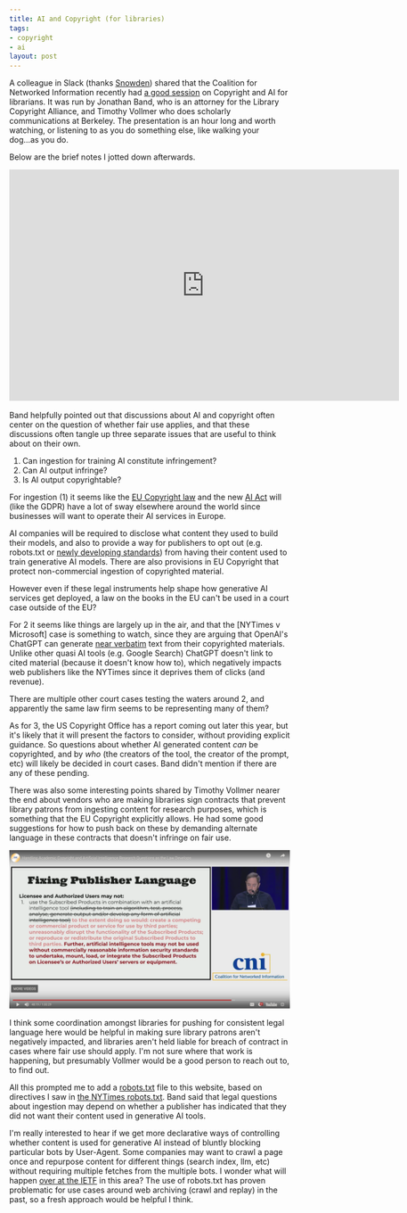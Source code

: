 ```yaml
---
title: AI and Copyright (for libraries)
tags:
- copyright
- ai
layout: post
---
```


A colleague in Slack (thanks [Snowden]) shared that the Coalition for Networked Information recently had [a good session] on Copyright and AI for librarians. It was run by Jonathan Band, who is an attorney for the Library Copyright Alliance, and Timothy Vollmer who does scholarly communications at Berkeley. The presentation is an hour long and worth watching, or listening to as you do something else, like walking your dog...as you do.

Below are the brief notes I jotted down afterwards.

<iframe width="700" height="415" src="https://www.youtube.com/embed/GMttBH1oAD4?si=RfhVpGBaJID2tzLU" title="YouTube video player" frameborder="0" allow="accelerometer; autoplay; clipboard-write; encrypted-media; gyroscope; picture-in-picture; web-share" referrerpolicy="strict-origin-when-cross-origin" allowfullscreen></iframe>

Band helpfully pointed out that discussions about AI and copyright often center on the question of whether fair use applies, and that these discussions often tangle up three separate issues that are useful to think about on their own.

1. Can ingestion for training AI constitute infringement?
2. Can AI output infringe?
3. Is AI output copyrightable?

For ingestion (1) it seems like the [EU Copyright law] and the new [AI Act] will (like the GDPR) have a lot of sway elsewhere around the world since businesses will want to operate their AI services in Europe. 

AI companies will be required to disclose what content they used to build their models, and also to provide a way for publishers to opt out (e.g. robots.txt or [newly developing standards]) from having their content used to train generative AI models. There are also provisions in EU Copyright that protect non-commercial ingestion of copyrighted material.

However even if these legal instruments help shape how generative AI services get deployed, a law on the books in the EU can't be used in a court case outside of the EU? 

For 2 it seems like things are largely up in the air, and that the [NYTimes v Microsoft] case is something to watch, since they are arguing that OpenAI's ChatGPT can generate [near verbatim] text from their copyrighted materials. Unlike other quasi AI tools (e.g. Google Search) ChatGPT doesn't link to cited material (because it doesn't know how to), which negatively impacts web publishers like the NYTimes since it deprives them of clicks (and revenue).

There are multiple other court cases testing the waters around 2, and apparently the same law firm seems to be representing many of them? 

As for 3, the US Copyright Office has a report coming out later this year, but it's likely that it will  present the factors to consider, without providing explicit guidance. So questions about whether AI generated content *can* be copyrighted, and by *who* (the creators of the tool, the creator of the prompt, etc) will likely be decided in court cases. Band didn't mention if there are any of these pending.

There was also some interesting points shared by Timothy Vollmer nearer the end about vendors who are making libraries sign contracts that prevent library patrons from ingesting content for research purposes, which is something that the EU Copyright explicitly allows. He had some good suggestions for how to push back on these by demanding alternate language in these contracts that doesn't infringe on fair use.

<img src="/images/ai-copyright.png" class="img-fluid">

I think some coordination amongst libraries for pushing for consistent legal language here would be helpful in making sure library patrons aren't negatively impacted, and libraries aren't held liable for breach of contract in cases where fair use should apply. I'm not sure where that work is happening, but presumably Vollmer would be a good person to reach out to, to find out.

All this prompted me to add a [robots.txt](https://inkdroid.org/robots.txt) file to this website, based on directives I saw in [the NYTimes robots.txt](https://www.nytimes.com/robots.txt). Band said that  legal questions about ingestion may depend on whether a publisher has indicated that they did not want their content used in generative AI tools.

I'm really interested to hear if we get more declarative ways of controlling whether content is used for generative AI instead of bluntly blocking particular bots by User-Agent. Some companies may want to crawl a page once and repurpose content for different things (search index, llm, etc) without requiring multiple fetches from the multiple bots. I wonder what will happen [over at the IETF] in this area? The use of robots.txt has proven problematic for use cases around web archiving (crawl and replay) in the past, so a fresh approach would be helpful I think.

[Snowden]: https://snowdenbecker.com/
[a good session]: https://www.cni.org/topics/intellectual-property/handling-academic-copyright-and-artificial-intelligence-research-questions-as-the-law-develops
[EU Copyright law]: https://en.wikipedia.org/wiki/Directive_on_Copyright_in_the_Digital_Single_Market  
[AI Act]: https://en.wikipedia.org/wiki/Artificial_Intelligence_Act
[newly developing standards]: https://www.mnot.net/blog/2024/04/21/ai-control
[New York Times v OpenAI]: https://www.nytimes.com/2023/12/27/business/media/new-york-times-open-ai-microsoft-lawsuit.html
[near verbatim]: https://nytco-assets.nytimes.com/2023/12/Lawsuit-Document-dkt-1-68-Ex-J.pdf
[over at the IETF]: https://www.mnot.net/blog/2024/04/21/ai-control
